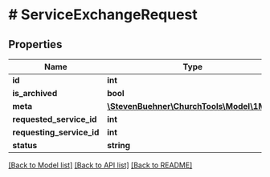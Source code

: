 # # ServiceExchangeRequest

## Properties

Name | Type | Description | Notes
------------ | ------------- | ------------- | -------------
**id** | **int** |  | [optional]
**is_archived** | **bool** |  | [optional]
**meta** | [**\StevenBuehner\ChurchTools\Model\1Meta**](1Meta.md) |  | [optional]
**requested_service_id** | **int** |  | [optional]
**requesting_service_id** | **int** |  | [optional]
**status** | **string** |  | [optional]

[[Back to Model list]](../../README.md#models) [[Back to API list]](../../README.md#endpoints) [[Back to README]](../../README.md)
